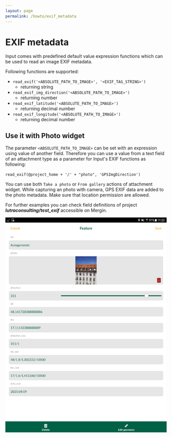 ```yaml
---
layout: page
permalink: /howto/exif_metadata
---
```


# EXIF metadata

Input comes with predefined default value expression functions which can be used to read an image EXIF metadata.


Following functions are supported:

- `read_exif('<ABSOLUTE_PATH_TO_IMAGE>', '<EXIF_TAG_STRING>')` 
    - returning string
- `read_exif_img_direction('<ABSOLUTE_PATH_TO_IMAGE>')` 
    - returning number
- `read_exif_latitude('<ABSOLUTE_PATH_TO_IMAGE>')` 
    - returning decimal number
- `read_exif_longitude('<ABSOLUTE_PATH_TO_IMAGE>')` 
    - returning decimal number


## Use it with Photo widget
The parameter `<ABSOLUTE_PATH_TO_IMAGE>` can be set with an expression using value of another field. 
Therefore you can use a value from a text field of an attachment type as a parameter for Input's EXIF functions as following:

`read_exif(@project_home + '/' + "photo", 'GPSImgDirection')`

You can use both `Take a photo` or `From gallery` actions of attachment widget. While capturing an photo with camera, 
GPS EXIF data are added to the photo metadata. Make sure that location permission are allowed.

For further examples you can check field definitions of project **_lutraconsulting/test_exif_** accessible on Mergin.

![photos](../images/gps_exif_metadata.png)

